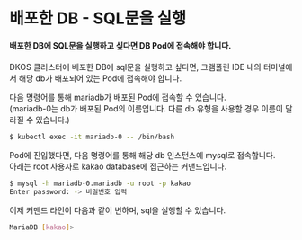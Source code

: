 # 배포한 DB - SQL문을 실행

#### 배포한 DB에 SQL문을 실행하고 싶다면 DB Pod에 접속해야 합니다.

DKOS 클러스터에 배포한 DB에 sql문을 실행하고 싶다면, 크램폴린 IDE 내의 터미널에서 해당 db가 배포되어 있는 Pod에 접속해야 합니다.&#x20;

다음 명령어를 통해 mariadb가 배포된 Pod에 접속할 수 있습니다.\
(mariadb-0는 db가 배포된 Pod의 이름입니다. 다른 db 유형을 사용할 경우 이름이 달라질 수 있습니다.)

```bash
$ kubectl exec -it mariadb-0 -- /bin/bash
```

Pod에 진입했다면, 다음 명령어를 통해 해당 db 인스턴스에 mysql로 접속합니다.\
아래는 root 사용자로 kakao database에 접근하는 커맨드입니다.

```bash
$ mysql -h mariadb-0.mariadb -u root -p kakao
Enter password: -> 비밀번호 입력
```

이제 커맨드 라인이 다음과 같이 변하며, sql을 실행할 수 있습니다.

```bash
MariaDB [kakao]>
```
